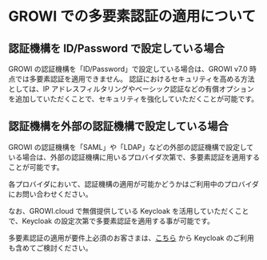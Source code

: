 # GROWI での多要素認証の適用について

## 認証機構を ID/Password で設定している場合

GROWI の認証機構を「ID/Password」で設定している場合は、GROWI v7.0 時点では多要素認証を適用できません。
認証におけるセキュリティを高める方法としては、IP アドレスフィルタリングやベーシック認証などの有償オプションを追加していただくことで、セキュリティを強化していただくことが可能です。

## 認証機構を外部の認証機構で設定している場合
<!-- textlint-disable weseek/ja-no-redundant-expression -->
GROWI の認証機構を「SAML」や「LDAP」などの外部の認証機構で設定している場合は、外部の認証機構に用いるプロバイダ次第で、多要素認証を適用することが可能です。
<!-- textlint-disable weseek/ja-no-redundant-expression -->
各プロバイダにおいて、認証機構の適用が可能かどうかはご利用中のプロバイダにお問い合わせください。  

<!-- textlint-disable weseek/ja-no-redundant-expression -->
なお、GROWI.cloud で無償提供している Keycloak を活用していただくことで、Keycloak の設定次第で多要素認証を適用する事が可能です。  
<!-- textlint-disable weseek/ja-no-redundant-expression -->
多要素認証の適用が要件上必須のお客さまは、[こちら](/ja/cloud/singlesignon.html) から Keycloak のご利用も含めてご検討ください。
